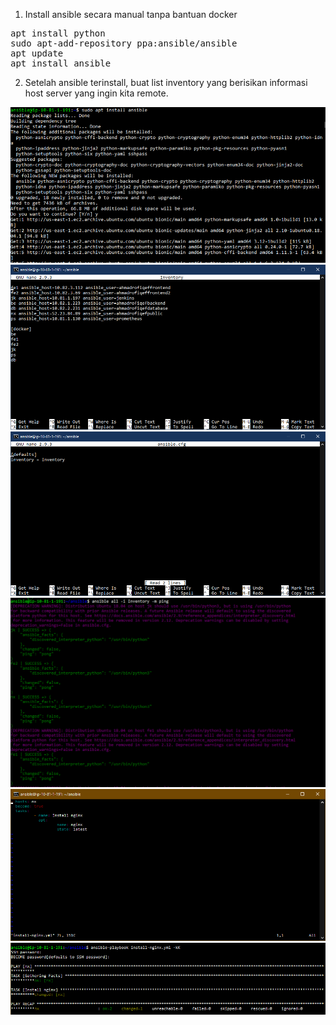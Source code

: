 1. Install ansible secara manual tanpa bantuan docker

<pre>
apt install python
sudo apt-add-repository ppa:ansible/ansible
apt update
apt install ansible
</pre>

2. Setelah ansible terinstall, buat list inventory yang berisikan informasi host server yang ingin kita remote.

<img src="/week4/assets/1.png">

<img src="/week4/assets/2.png">

<img src="/week4/assets/3.png">

<img src="/week4/assets/4.png">

<img src="/week4/assets/5.png">

<img src="/week4/assets/6.png">

  
  
  
  
